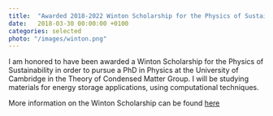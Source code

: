 ```yaml
---
title:  "Awarded 2018-2022 Winton Scholarship for the Physics of Sustainability to fund a PhD in Physics at Cambridge"
date:   2018-03-30 00:00:00 +0100
categories: selected
photo: "/images/winton.png"
---
```


I am honored to have been awarded a Winton Scholarship for the Physics of Sustainability in order to pursue a PhD in Physics at the University of Cambridge in the Theory of Condensed Matter Group.  I will be studying materials for energy storage applications, using computational techniques.

More information on the Winton Scholarship can be found [here](https://www.winton.phy.cam.ac.uk/)

